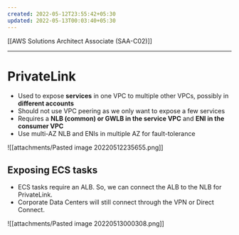 ```yaml
---
created: 2022-05-12T23:55:42+05:30
updated: 2022-05-13T00:03:40+05:30
---
```

[[AWS Solutions Architect Associate (SAA-C02)]]

---
# PrivateLink
- Used to expose **services** in one VPC to multiple other VPCs, possibly in **different accounts**
- Should not use VPC peering as we only want to expose a few services
- Requires a **NLB (common) or GWLB in the service VPC** and **ENI in the consumer VPC**
- Use multi-AZ NLB and ENIs in multiple AZ for fault-tolerance

![[attachments/Pasted image 20220512235655.png]]

## Exposing ECS tasks
-   ECS tasks require an ALB. So, we can connect the ALB to the NLB for PrivateLink.
-   Corporate Data Centers will still connect through the VPN or Direct Connect.

![[attachments/Pasted image 20220513000308.png]]